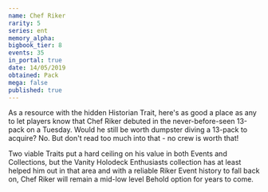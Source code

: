 ```yaml
---
name: Chef Riker
rarity: 5
series: ent
memory_alpha:
bigbook_tier: 8
events: 35
in_portal: true
date: 14/05/2019
obtained: Pack
mega: false
published: true
---
```


As a resource with the hidden Historian Trait, here's as good a place as any to let players know that Chef Riker debuted in the never-before-seen 13-pack on a Tuesday. Would he still be worth dumpster diving a 13-pack to acquire? No. But don't read too much into that - no crew is worth that!

Two viable Traits put a hard ceiling on his value in both Events and Collections, but the Vanity Holodeck Enthusiasts collection has at least helped him out in that area and with a reliable Riker Event history to fall back on, Chef Riker will remain a mid-low level Behold option for years to come.
